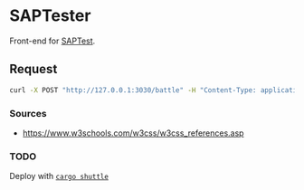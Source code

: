 # SAPTester
Front-end for [SAPTest](https://github.com/koisland/SuperAutoTest).

## Request
```bash
curl -X POST "http://127.0.0.1:3030/battle" -H "Content-Type: application/json" -d "@backend/tests/test_teams.json"
```

### Sources
* https://www.w3schools.com/w3css/w3css_references.asp

### TODO
Deploy with [`cargo shuttle`](https://www.shuttle.rs/)
